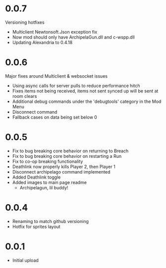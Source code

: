 # 0.0.7
Versioning hotfixes

- Multiclient Newtonsoft.Json exception fix 
- Now mod should only have ArchipelaGun.dll and c-wspp.dll
- Updating Alexandria to 0.4.18

# 0.0.6
Major fixes around Multiclient & websocket issues

- Using async calls for server pulls to reduce performance hitch
- Fixes items not being received, items not sent synced up will be sent at room clears
- Additional debug commands under the 'debugtools' category in the Mod Menu
- Disconnect command
- Fallback cases on data being set below 0

# 0.0.5
- Fix to bug breaking core behavior on returning to Breach
- Fix to bug breaking core behavior on restarting a Run
- Fix to co-op breaking functionality
- Deathlink now properly kills Player 2, then Player 1
- Disconnect archipelago command implemented
- Added Deathlink toggle
- Added images to main page readme
	- Archipelagun, lil buddy!

# 0.0.4
- Renaming to match github versioning
- Hotfix for sprites layout

# 0.0.1
- Initial upload
